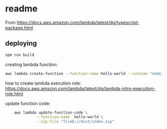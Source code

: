 # readme

From https://docs.aws.amazon.com/lambda/latest/dg/typescript-package.html

## deploying

```sh
npm run build
```

creating lambda function:

```sh
aws lambda create-function --function-name hello-world --runtime "nodejs16.x" --role arn:aws:iam::123456789012:role/lambda-ex --zip-file "fileb://dist/index.zip" --handler index.handler
```

how to create lambda execution role: https://docs.aws.amazon.com/lambda/latest/dg/lambda-intro-execution-role.html

update function code:

```sh
    aws lambda update-function-code \
              --function-name  hello-world \
              --zip-file "fileb://dist/index.zip"
```
